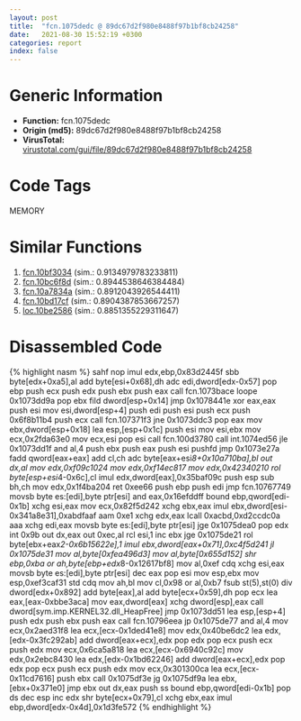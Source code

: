 ```yaml
---
layout: post
title:  "fcn.1075dedc @ 89dc67d2f980e8488f97b1bf8cb24258"
date:   2021-08-30 15:52:19 +0300
categories: report
index: false
---
```


# Generic Information
- **Function:** fcn.1075dedc
- **Origin (md5):** 89dc67d2f980e8488f97b1bf8cb24258
- **VirusTotal:** [virustotal.com/gui/file/89dc67d2f980e8488f97b1bf8cb24258][virustotal_ref]

# Code Tags
<span class="tag" id="MEMORY">MEMORY</span>


# Similar Functions

1. [fcn.10bf3034][similar_1_ref] (sim.: 0.9134979783233811)
2. [fcn.10bc6f8d][similar_2_ref] (sim.: 0.8944538646384484)
3. [fcn.10a7834a][similar_3_ref] (sim.: 0.8912043926544411)
4. [fcn.10bd17cf][similar_4_ref] (sim.: 0.8904387853667257)
5. [loc.10be2586][similar_5_ref] (sim.: 0.8851355229311647)


# Disassembled Code

{% highlight nasm %}
sahf 
nop 
imul edx,ebp,0x83d2445f
sbb byte[edx+0xa5],al
add byte[esi+0x68],dh
adc edi,dword[edx-0x57]
pop ebp
push ecx
push edx
push ebx
push eax
call fcn.1073bace
loope 0x1073dd9a
pop ebx
fild dword[esp+0x14]
jmp 0x1078441e
xor eax,eax
push esi
mov esi,dword[esp+4]
push edi
push esi
push ecx
push 0x6f8b11b4
push ecx
call fcn.107371f3
jne 0x1073ddc3
pop eax
mov ebx,dword[esp+0x18]
lea esp,[esp+0x1c]
push esi
mov esi,ebx
mov ecx,0x2fda63e0
mov ecx,esi
pop esi
call fcn.100d3780
call int.1074ed56
jle 0x1073dd1f
and al,4
push ebx
push eax
push esi
pushfd 
jmp 0x1073e27a
fadd qword[eax+eax]
add cl,ch
adc byte[eax+esi*8+0x10a710ba],bl
out dx,al
mov edx,0xf09c1024
mov edx,0xf14ec817
mov edx,0x42340210
rol byte[esp+esi*4-0x6c],cl
imul edx,dword[eax],0x35baf09c
push esp
sub bh,ch
mov edx,0x1f4ba204
ret 0xee66
push ebp
push edi
jmp fcn.10767749
movsb byte es:[edi],byte ptr[esi]
and eax,0x16efddff
bound ebp,qword[edi-0x1b]
xchg esi,eax
mov ecx,0x82f5d242
xchg ebx,eax
imul ebx,dword[esi-0x341a8e31],0xabdfaaf
aam 0xe1
xchg edx,eax
lcall 0xacbd,0xd2ccdc0a
aaa 
xchg edi,eax
movsb byte es:[edi],byte ptr[esi]
jge 0x1075dea0
pop edx
int 0x9b
out dx,eax
out 0xec,al
rcl esi,1
inc ebx
jge 0x1075de21
rol byte[ebx+eax*2-0x6b15622e],1
imul ebx,dword[eax+0x71],0xc4f5d241
jl 0x1075de31
mov al,byte[0xfea496d3]
mov al,byte[0x655d152]
shr ebp,0xba
or ah,byte[ebp+edx*8-0x12617bf8]
mov al,0xef
cdq 
xchg esi,eax
movsb byte es:[edi],byte ptr[esi]
dec eax
pop esi
mov esp,ebx
mov esp,0xef3caf31
std 
cdq 
mov ah,bl
mov cl,0x98
or al,0xb7
fsub st(5),st(0)
div dword[edx+0x892]
add byte[eax],al
add byte[ecx+0x59],dh
pop ecx
lea eax,[eax-0xbbe3aca]
mov eax,dword[eax]
xchg dword[esp],eax
call dword[sym.imp.KERNEL32.dll_HeapFree]
jmp 0x1073dd51
lea esp,[esp+4]
push edx
push ebx
push eax
call fcn.10796eea
jp 0x1075de77
and al,4
mov ecx,0x2aed31f8
lea ecx,[ecx-0x1ded41e8]
mov edx,0x40be6dc2
lea edx,[edx-0x3fc292ab]
add dword[eax+ecx],edx
pop edx
pop ecx
push ecx
push edx
mov ecx,0x6ca5a818
lea ecx,[ecx-0x6940c92c]
mov edx,0x2ebc8430
lea edx,[edx-0x1bd62246]
add dword[eax+ecx],edx
pop edx
pop ecx
push ecx
push edx
mov ecx,0x301300ca
lea ecx,[ecx-0x11cd7616]
push ebx
call 0x1075df3e
jg 0x1075df9a
lea ebx,[ebx+0x371e0]
jmp ebx
out dx,eax
push ss
bound ebp,qword[edi-0x1b]
pop ds
dec esp
inc edx
shr byte[ecx+0x79],cl
xchg ebx,eax
imul ebp,dword[edx-0x4d],0x1d3fe572
{% endhighlight %}


[similar_1_ref]: /report/fcn.10bf3034@89dc67d2f980e8488f97b1bf8cb24258
[similar_2_ref]: /report/fcn.10bc6f8d@89dc67d2f980e8488f97b1bf8cb24258
[similar_3_ref]: /report/fcn.10a7834a@89dc67d2f980e8488f97b1bf8cb24258
[similar_4_ref]: /report/fcn.10bd17cf@89dc67d2f980e8488f97b1bf8cb24258
[similar_5_ref]: /report/loc.10be2586@89dc67d2f980e8488f97b1bf8cb24258
[virustotal_ref]: https://www.virustotal.com/gui/file/89dc67d2f980e8488f97b1bf8cb24258